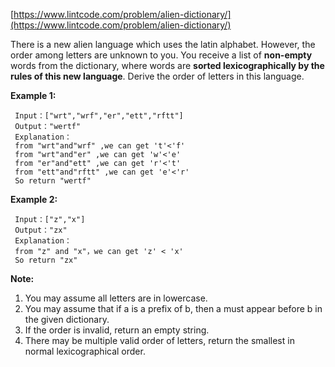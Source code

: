[https://www.lintcode.com/problem/alien-dictionary/](https://www.lintcode.com/problem/alien-dictionary/)

There is a new alien language which uses the latin alphabet. However, the order among letters are unknown to you. You receive a list of **non-empty** words from the dictionary, where words are **sorted lexicographically by the rules of this new language**. Derive the order of letters in this language.

**Example 1:**
```
 Input：["wrt","wrf","er","ett","rftt"]
 Output："wertf"
 Explanation：
 from "wrt"and"wrf" ,we can get 't'<'f'
 from "wrt"and"er" ,we can get 'w'<'e'
 from "er"and"ett" ,we can get 'r'<'t'
 from "ett"and"rftt" ,we can get 'e'<'r'
 So return "wertf"
```

**Example 2:**
```
 Input：["z","x"]
 Output："zx"
 Explanation：
 from "z" and "x"，we can get 'z' < 'x'
 So return "zx"
```

**Note:** 

1. You may assume all letters are in lowercase.
2. You may assume that if a is a prefix of b, then a must appear before b in the given dictionary.
3. If the order is invalid, return an empty string.
4. There may be multiple valid order of letters, return the smallest in normal lexicographical order.
